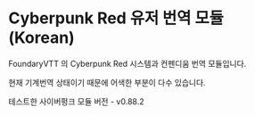 #  Cyberpunk Red 유저 번역 모듈(Korean)

FoundaryVTT 의 Cyberpunk Red 시스템과 컨펜디움 번역 모듈입니다.

현재 기계번역 상태이기 때문에 어색한 부분이 다수 있습니다.

테스트한 사이버펑크 모듈 버전 - v0.88.2
